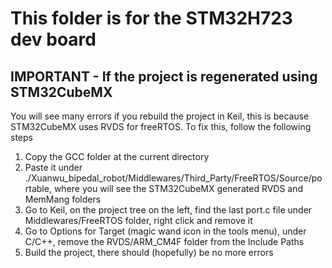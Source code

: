 
# This folder is for the STM32H723 dev board

## IMPORTANT - If the project is regenerated using STM32CubeMX
You will see many errors if you rebuild the project in Keil, this is because STM32CubeMX uses RVDS for freeRTOS. To fix this, follow the following steps
1. Copy the GCC folder at the current directory
2. Paste it under ./Xuanwu_bipedal_robot/Middlewares/Third_Party/FreeRTOS/Source/portable, where you will see the STM32CubeMX generated RVDS and MemMang folders
3. Go to Keil, on the project tree on the left, find the last port.c file under Middlewares/FreeRTOS folder, right click and remove it
4. Go to Options for Target (magic wand icon in the tools menu), under C/C++, remove the RVDS/ARM_CM4F folder from the Include Paths
5. Build the project, there should (hopefully) be no more errors
